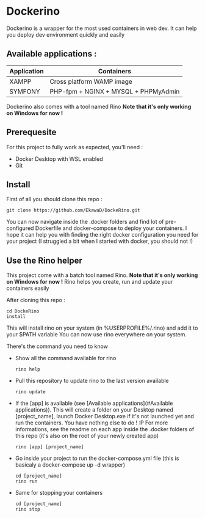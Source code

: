 # Dockerino
Dockerino is a wrapper for the most used containers in web dev. It can help you deploy dev environment quickly and easily

## Available applications : 

  | Application                            | Containers                             |
  |----------------------------------------|----------------------------------------|
  | XAMPP                                  | Cross platform WAMP image              |
  | SYMFONY                                | PHP-fpm + NGINX + MYSQL + PHPMyAdmin   |
  
Dockerino also comes with a tool named Rino **Note that it's only working on Windows for now !**

## Prerequesite

For this project to fully work as expected, you'll need :
- Docker Desktop with WSL enabled
- Git 

## Install

First of all you should clone this repo : 
```
git clone https://github.com/EkawaD/DockeRino.git
```

You can now navigate inside the .docker folders and find lot of pre-configured Dockerfile and docker-compose to deploy your containers.
I hope it can help you with finding the right docker configuration you need for your project (I struggled a bit when I started with docker, you should not !)

## Use the Rino helper

This project come with a batch tool named Rino. **Note that it's only working on Windows for now !**
Rino helps you create, run and update your containers easily

After cloning this repo : 
```
cd DockeRino
install
```
This will install rino on your system (in %USERPROFILE%/.rino) and add it to your $PATH variable
You can now use rino everywhere on your system.

There's the command you need to know 
- Show all the command available for rino
  ```
  rino help
  ```
- Pull this repository to update rino to the last version available
  ```
  rino update
  ```
- If the [app] is available (see [Available applications](#Available applications)). This will create a folder on your Desktop named [project_name],
launch Docker Desktop.exe if it's not launched yet and run the containers. You have nothing else to do ! :P
For more informations, see the readme on each app inside the .docker folders of this repo (it's also on the root of your newly created app)
  ```
  rino [app] [project_name]
  ```

- Go inside your project to run the docker-compose.yml file (this is basicaly a docker-compose up -d wrapper)
  ```
  cd [project_name]
  rino run
  ```

- Same for stopping your containers
  ```
  cd [project_name]
  rino stop
  ```




